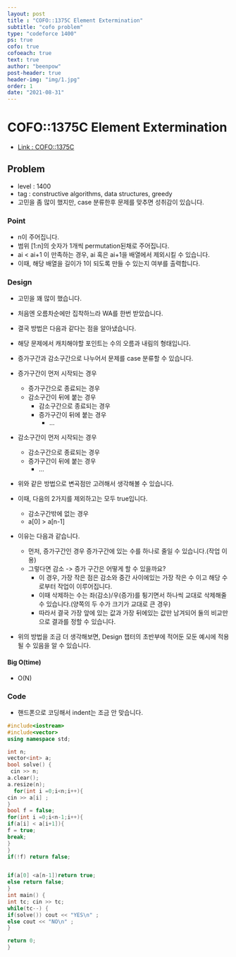```yaml
---
layout: post
title : "COFO::1375C Element Extermination"
subtitle: "cofo problem"
type: "codeforce 1400"
ps: true
cofo: true
cofoeach: true
text: true
author: "beenpow"
post-header: true
header-img: "img/1.jpg"
order: 1
date: "2021-08-31"
---
```

# COFO::1375C Element Extermination
- [Link : COFO::1375C](https://codeforces.com/problemset/problem/1375/C)

## Problem 

- level : 1400
- tag : constructive algorithms, data structures, greedy
- 고민을 좀 많이 했지만, case 분류한후 문제를 맞추면 성취감이 있습니다.

### Point
- n이 주어집니다.
- 범위 [1:n]의 숫자가 1개씩 permutation된채로 주어집니다.
- ai < ai+1 이 만족하는 경우, ai 혹은 ai+1을 배열에서 제외시킬 수 있습니다.
- 이때, 해당 배열을 길이가 1이 되도록 만들 수 있는지 여부를 출력합니다.

### Design
- 고민을 꽤 많이 했습니다.
- 처음엔 오름차순에만 집착하느라 WA를 한번 받았습니다.
- 결국 방법은 다음과 같다는 점을 알아냈습니다.
- 해당 문제에서 캐치해야할 포인트는 수의 오름과 내림의 형태입니다.
- 증가구간과 감소구간으로 나누어서 문제를 case 분류할 수 있습니다.
- 증가구간이 먼저 시작되는 경우
  - 증가구간으로 종료되는 경우
  - 감소구간이 뒤에 붙는 경우
    - 감소구간으로 종료되는 경우
    - 증가구간이 뒤에 붙는 경우
      - ...
- 감소구간이 먼저 시작되는 경우
  - 감소구간으로 종료되는 경우
  - 증가구간이 뒤에 붙는 경우
    - ...

- 위와 같은 방법으로 변곡점만 고려해서 생각해볼 수 있습니다.
- 이때, 다음의 2가지를 제외하고는 모두 true입니다.
  - 감소구간밖에 없는 경우
  - a[0] > a[n-1]
- 이유는 다음과 같습니다.
  - 먼저, 증가구간인 경우 증가구간에 있는 수를 하나로 줄일 수 있습니다.(작업 이용)
  - 그렇다면 감소 -> 증가 구간은 어떻게 할 수 있을까요?
    - 이 경우, 가장 작은 점은 감소와 중간 사이에있는 가장 작은 수 이고 해당 수로부터 작업이 이루어집니다.
    - 이때 삭제하는 수는 좌(감소)/우(증가)를 튕기면서 하나씩 교대로 삭제해줄 수 있습니다.(양쪽의 두 수가 크기가 교대로 큰 경우)
    - 따라서 결국 가장 앞에 있는 값과 가장 뒤에있는 값만 남겨되어 둘의 비교만으로 결과를 정할 수 있습니다.
- 위의 방법을 조금 더 생각해보면, Design 챕터의 초반부에 적어둔 모둔 예시에 적용될 수 있음을 알 수 있습니다.

#### Big O(time)
- O(N)

### Code
- 핸드폰으로 코딩해서 indent는 조금 안 맞습니다.

```cpp
#include<iostream>
#include<vector>
using namespace std;

int n;
vector<int> a;
bool solve() {
 cin >> n;
a.clear();
a.resize(n);
  for(int i =0;i<n;i++){
cin >> a[i] ;
}
bool f = false;
for(int i =0;i<n-1;i++){
if(a[i] < a[i+1]){
f = true;
break;
}
} 
if(!f) return false;


if(a[0] <a[n-1])return true;
else return false;
} 
int main() {
int tc; cin >> tc;
while(tc--) {
if(solve()) cout << "YES\n" ;
else cout << "NO\n" ;
} 

return 0;
}
```
